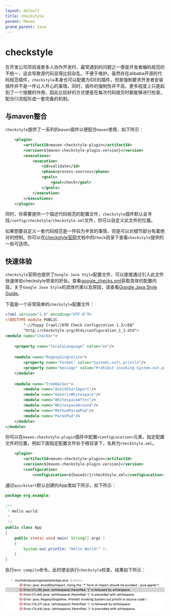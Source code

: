 ```yaml
---
layout: default
title: checkstyle
parent: Maven
grand_parent: Java
---
```


# checkstyle

在开发公司项目或者多人协作开发时，最常遇到的问题之一便是开发者编码规范的不统一，这会导致源代码显得比较杂乱，不便于维护。虽然存在alibaba开源的代码规范插件，`checkstyle`本身也可以配置为IDE的插件，但是强制要求开发者安装插件并不是一件让人开心的事情。同时，插件的强制性并不高，更多程度上只是起到了一个提醒的作用，因此比较好的方式便是在每次代码提交时都能够进行检查，配合CI流程形成一套完备的机制。

## 与maven整合

`checkstyle`提供了一系列的`maven`插件以便配合`maven`使用，如下所示：

```xml
    <plugin>
        <artifactId>maven-checkstyle-plugin</artifactId>
        <version>${maven-checkstyle-plugin.version}</version>
        <executions>
            <execution>
                <id>validate</id>
                <phase>process-sources</phase>
                <goals>
                    <goal>check</goal>
                </goals>
            </execution>
        </executions>
    </plugin>
```

同时，你需要提供一个描述代码规范的配置文件，`checkstyle`插件默认会寻找`/config/checkstyle/checkstyle.xml`文件，你可以自定义此文件的位置。

如果想要自定义一套代码规范是一件较为辛苦的事情，但是可以对细节部分有着绝对的控制。你可以在[checkstyle官网](https://checkstyle.sourceforge.io)文档中的`Check`目录下查看`checkstyle`提供的一些可选项。

## 快速体验

`checkstyle`官网也提供了`Google Java Style`配置文件，可以直接通过引入此文件快速体验checkstyle带来的好处。查看[google_checks.xml](https://github.com/checkstyle/checkstyle/blob/master/src/main/resources/google_checks.xml)获取具体的配置内容。关于`Google Java Style`的具体约束以及原因，请查看[Google Java Style Guide](https://google.github.io/styleguide/javaguide.html)。


下面是一个非常简单的`checkstyle`配置文件：

```xml
<?xml version="1.0" encoding="UTF-8"?>
<!DOCTYPE module PUBLIC
        "-//Puppy Crawl//DTD Check Configuration 1.3//EN"
        "http://checkstyle.org/dtds/configuration_1_3.dtd">
<module name="Checker">

    <property name="localeLanguage" value="en"/>

    <module name="RegexpSingleline">
        <property name="format" value="System\.out\.println"/>
        <property name="message" value="Prohibit invoking System.out.println in source code !"/>
    </module>

    <module name="TreeWalker">
        <module name="AvoidStarImport"/>
        <module name="GenericWhitespace"/>
        <module name="WhitespaceAfter"/>
        <module name="WhitespaceAround"/>
        <module name="MethodParamPad"/>
        <module name="ParenPad"/>
    </module>
</module>
```

你可以在`maven-checkstyle-plugin`插件中配置`<configLocation>`元素，指定配置文件的位置，例如下面指定配置文件处于根目录下，名称为`checkStyle.xml`。

```xml
    <plugin>
        <artifactId>maven-checkstyle-plugin</artifactId>
        <version>${maven-checkstyle-plugin.version}</version>
        <configuration>
            <configLocation>${basedir}/checkStyle.xml</configLocation>
```

通过`quickstart`默认创建的App类如下所示，如下所示：

```java
package org.example;

/**
 * Hello world!
 *
 */
public class App
{
    public static void main( String[] args )
    {
        System.out.println( "Hello World!" );
    }
}
```

执行`mvn compile`命令，此时便会执行`checkstyle`检查，结果如下所示：

![](images/checkstyle-result.png)

